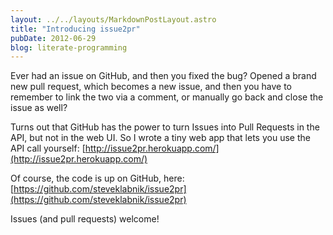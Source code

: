 ```yaml
---
layout: ../../layouts/MarkdownPostLayout.astro
title: "Introducing issue2pr"
pubDate: 2012-06-29
blog: literate-programming
---
```



Ever had an issue on GitHub, and then you fixed the bug? Opened a brand new pull request, which becomes a new issue, and then you have to remember to link the two via a comment, or manually go back and close the issue as well?

Turns out that GitHub has the power to turn Issues into Pull Requests in the API, but not in the web UI. So I wrote a tiny web app that lets you use the API call yourself: [http://issue2pr.herokuapp.com/](http://issue2pr.herokuapp.com/)

Of course, the code is up on GitHub, here: [https://github.com/steveklabnik/issue2pr](https://github.com/steveklabnik/issue2pr)

Issues (and pull requests) welcome!
